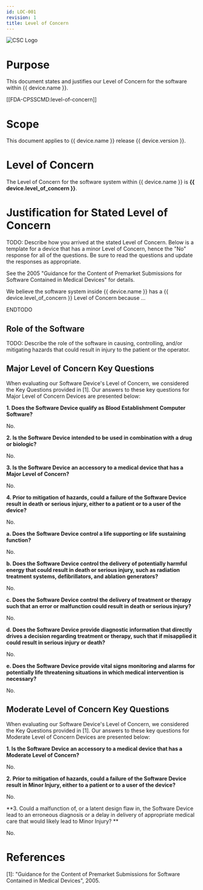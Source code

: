 ```yaml
---
id: LOC-001
revision: 1
title: Level of Concern
---
```

![CSC Logo](./images/CSC-logo.png)

# Purpose

This document states and justifies our Level of Concern for the software within {{ device.name }}.

[[FDA-CPSSCMD:level-of-concern]]

# Scope

This document applies to {{ device.name }} release {{ device.version }}.

# Level of Concern

The Level of Concern for the software system within {{ device.name }} is **{{ device.level_of_concern }}**.

# Justification for Stated Level of Concern

TODO: Describe how you arrived at the stated Level of Concern.  Below is a template for a device that has a minor Level of Concern, hence the "No" response for all of the questions. Be sure to read the questions and update the responses as appropriate.

See the 2005 "Guidance for the Content of Premarket Submissions for Software Contained in Medical Devices" for details.

We believe the software system inside {{ device.name }} has a {{ device.level_of_concern }} Level of Concern because ...

ENDTODO

## Role of the Software

TODO: Describe the role of the software in causing, controlling, and/or mitigating hazards that could result in injury to the patient or the operator.

## Major Level of Concern Key Questions

When evaluating our Software Device's Level of Concern, we considered the Key Questions provided in [1].  Our answers to these key questions for Major Level of Concern Devices are presented below:

**1. Does the Software Device qualify as Blood Establishment Computer Software?**

No.

**2. Is the Software Device intended to be used in combination with a drug or biologic?**

No.

**3. Is the Software Device an accessory to a medical device that has a Major Level of Concern?**

No.

**4. Prior to mitigation of hazards, could a failure of the Software Device result in death or serious injury, either to a patient or to a user of the device?**

No.

**a. Does the Software Device control a life supporting or life sustaining function?**

No.

**b. Does the Software Device control the delivery of potentially harmful energy that could result in death or serious injury, such as radiation treatment systems, defibrillators, and ablation generators?**

No.

**c. Does the Software Device control the delivery of treatment or therapy such that an error or malfunction could result in death or serious injury?**

No.

**d. Does the Software Device provide diagnostic information that directly drives a decision regarding treatment or therapy, such that if misapplied it could result in serious injury or death?**

No.

**e. Does the Software Device provide vital signs monitoring and alarms for potentially life threatening situations in which medical intervention is necessary?**

No.

## Moderate Level of Concern Key Questions

When evaluating our Software Device's Level of Concern, we considered the Key Questions provided in [1].  Our answers to these key questions for Moderate Level of Concern Devices are presented below:

**1. Is the Software Device an accessory to a medical device that has a Moderate Level of Concern?**

No.

**2. Prior to mitigation of hazards, could a failure of the Software Device result in Minor Injury, either to a patient or to a user of the device?**

No.

**3. Could a malfunction of, or a latent design flaw in, the Software Device lead to an erroneous diagnosis or a delay in delivery of appropriate medical care that would likely lead to Minor Injury? **

No.

# References

[1]: "Guidance for the Content of Premarket Submissions for Software Contained in Medical Devices", 2005.
